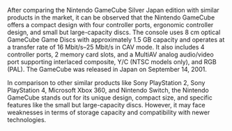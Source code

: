 After comparing the Nintendo GameCube Silver Japan edition with similar products in the market, it can be observed that the Nintendo GameCube offers a compact design with four controller ports, ergonomic controller design, and small but large-capacity discs. The console uses 8 cm optical GameCube Game Discs with approximately 1.5 GB capacity and operates at a transfer rate of 16 Mbit/s–25 Mbit/s in CAV mode. It also includes 4 controller ports, 2 memory card slots, and a MultiAV analog audio/video port supporting interlaced composite, Y/C (NTSC models only), and RGB (PAL). The GameCube was released in Japan on September 14, 2001.

In comparison to other similar products like Sony PlayStation 2, Sony PlayStation 4, Microsoft Xbox 360, and Nintendo Switch, the Nintendo GameCube stands out for its unique design, compact size, and specific features like the small but large-capacity discs. However, it may face weaknesses in terms of storage capacity and compatibility with newer technologies.